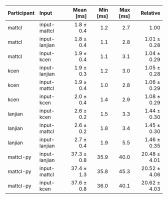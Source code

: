 | Participant | Input | Mean [ms] | Min [ms] | Max [ms] | Relative |
|:---|:---|---:|---:|---:|---:|
| mattcl | input-mattcl | 1.8 ± 0.4 | 1.2 | 2.7 | 1.00 |
| mattcl | input-lanjian | 1.8 ± 0.4 | 1.1 | 2.8 | 1.01 ± 0.28 |
| mattcl | input-kcen | 1.9 ± 0.4 | 1.1 | 3.1 | 1.04 ± 0.29 |
| kcen | input-lanjian | 1.9 ± 0.3 | 1.2 | 3.0 | 1.05 ± 0.28 |
| kcen | input-mattcl | 1.9 ± 0.4 | 1.0 | 2.8 | 1.06 ± 0.29 |
| kcen | input-kcen | 2.0 ± 0.4 | 1.4 | 2.9 | 1.08 ± 0.29 |
| lanjian | input-kcen | 2.6 ± 0.2 | 1.5 | 3.3 | 1.44 ± 0.30 |
| lanjian | input-mattcl | 2.6 ± 0.2 | 1.8 | 3.4 | 1.45 ± 0.30 |
| lanjian | input-lanjian | 2.7 ± 0.4 | 1.9 | 5.5 | 1.46 ± 0.35 |
| mattcl-py | input-lanjian | 37.3 ± 0.8 | 35.9 | 40.0 | 20.48 ± 4.01 |
| mattcl-py | input-mattcl | 37.4 ± 1.3 | 35.8 | 45.3 | 20.52 ± 4.06 |
| mattcl-py | input-kcen | 37.6 ± 0.8 | 36.0 | 40.1 | 20.62 ± 4.03 |

